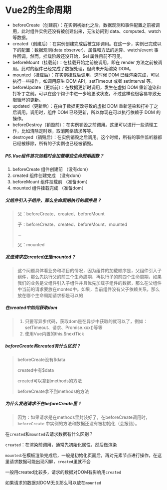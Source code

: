 # Vue2的生命周期

- beforeCreate（创建前）：在实例初始化之后，数据观测和事件配置之前被调用，此时组件实例还没有被创建出来，无法访问到 data、computed、watch 等数据。
- created（创建后）：在实例创建完成后被立即调用。在这一步，实例已完成以下的配置：数据观测(data observer)、属性和方法的运算、watch/event 事件回调。然而，挂载阶段还没开始，$el 属性目前不可见。
- beforeMount（挂载前）：在挂载开始之前被调用，即在 render 方法之前被调用。此时的组件已经完成了数据处理，但尚未开始渲染 DOM。
- mounted（挂载后）：在实例挂载后调用，这时候 DOM 已经渲染完成，可以执行一些操作，如调用原生 DOM API，setTimeout 或者 setInterval 等。
- beforeUpdate（更新前）：在数据更新时调用，发生在虚拟 DOM 重新渲染和打补丁之前。可以在这个钩子中进一步地更改状态，不过这样也很容易导致无限循环的更新。
- updated（更新后）：在由于数据更改导致的虚拟 DOM 重新渲染和打补丁之后调用。调用时，组件 DOM 已经更新，所以你现在可以执行依赖于 DOM 的操作。
- beforeDestroy（销毁前）：在实例销毁之前调用。这里可以进行一些清理工作，比如清除定时器，取消网络请求等等。
- destroyed（销毁后）：在实例销毁之后调用。这个时候，所有的事件监听器都已经被移除，所有的子实例也已经被销毁。



##### PS.Vue组件首次加载时会加载哪些生命周期函数？

1. beforeCreate 组件创建前 （没有dom）
2. created 组件创建完成 （没有dom）
3. beforeMount 组件挂载前 （准备dom）
4. mounted 组件挂载完成 （准备dom）



##### 父组件引入子组件，那么生命周期执行的顺序是？

> 父：beforeCreate、created、beforeMount
>
> 子：beforeCreate、created、beforeMount、mounted
>
> ...
>
> 父：mounted

##### 发送请求在created还是mounted？

> 这个问题具体看业务和项目的情况，因为组件的加载顺序是，父组件引入子组件，那么先执行父的前三个生命周期，再执行子的前四个生命周期，如果我们的业务是父组件引入子组件并且优先加载子组件的数据，那么在父组件中当前的请求要放在monted中。如果，当前组件没有父子依赖关系，那么放在哪个生命周期请求都是可以的

##### 在created中如何获取dom

> 1. 只要写异步代码，获取dom是在异步中获取的就可以了，例如：setTimeout、请求、Promise.xxx()等等
> 2. 使用Vue内置的this.$nextTick

##### beforeCreate和created有什么区别？

> beforeCreate没有$data
>
> created中有$data
>
> created可以拿到methods的方法
>
> beforeCreate拿不到methods的方法

##### 为什么发送请求不在beforeCreate里？

> 因为：如果请求是在methods里封装好了，在beforeCreate调用时，`beforeCreate` 中实例的方法和数据还没有被初始化（会报错）。

在`created`和`mounted`去请求数据有什么区别？

`created`：在渲染前调用，通常先初始化属性，然后做渲染

`mounted`:在模板渲染完成后，一般是初始化页面后，再对元素节点进行操作，在这里请求数据可能出现闪屏，`created`里就不会

一般用created比较多，请求的数据对DOM有影响用`created`

如果请求的数据对DOM无关那么可以放在`mounted`
